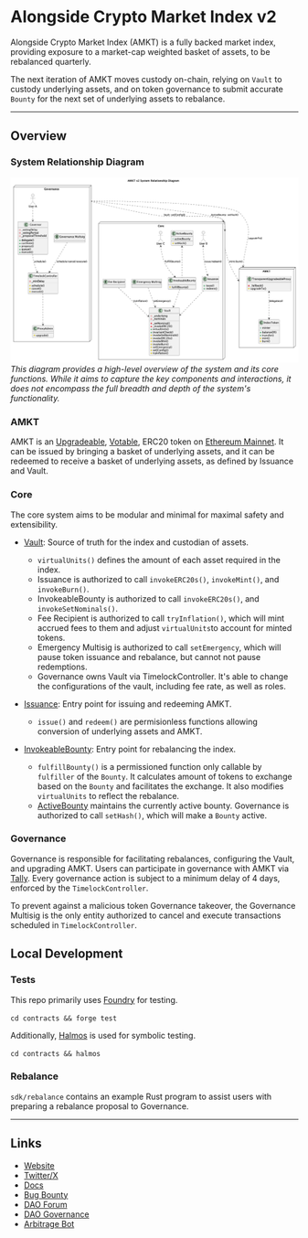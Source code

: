# Alongside Crypto Market Index v2

Alongside Crypto Market Index (AMKT) is a fully backed market index, providing exposure to a market-cap weighted basket of assets, to be rebalanced quarterly.

The next iteration of AMKT moves custody on-chain, relying on `Vault` to custody underlying assets, and on token governance to submit accurate `Bounty` for the next set of underlying assets to rebalance.

---

## Overview

### System Relationship Diagram

![Core System Relationship Diagram](misc/diagrams/system.png)
_This diagram provides a high-level overview of the system and its core functions. While it aims to capture the key components and interactions, it does not encompass the full breadth and depth of the system's functionality._

### AMKT

AMKT is an [Upgradeable](contracts/lib/openzeppelin-contracts-upgradeable/contracts/token/ERC20/ERC20Upgradeable.sol), [Votable](contracts/lib/openzeppelin-contracts-upgradeable/contracts/token/ERC20/extensions/ERC20VotesUpgradeable.sol), ERC20 token on [Ethereum Mainnet](https://etherscan.io/token/0xf17a3fe536f8f7847f1385ec1bc967b2ca9cae8d). It can be issued by bringing a basket of underlying assets, and it can be redeemed to receive a basket of underlying assets, as defined by Issuance and Vault.

### Core

The core system aims to be modular and minimal for maximal safety and extensibility.

- [Vault](contracts/src/Vault.sol): Source of truth for the index and custodian of assets.
  - `virtualUnits()` defines the amount of each asset required in the index.
  - Issuance is authorized to call `invokeERC20s()`, `invokeMint()`, and `invokeBurn()`.
  - InvokeableBounty is authorized to call `invokeERC20s()`, and `invokeSetNominals()`.
  - Fee Recipient is authorized to call `tryInflation()`, which will mint accrued fees to them and adjust `virtualUnits`to account for minted tokens.
  - Emergency Multisig is authorized to call `setEmergency`, which will pause token issuance and rebalance, but cannot not pause redemptions.
  - Governance owns Vault via TimelockController. It's able to change the configurations of the vault, including fee rate, as well as roles.
- [Issuance](contracts/src/invoke/Issuance.sol): Entry point for issuing and redeeming AMKT.

  - `issue()` and `redeem()` are permisionless functions allowing conversion of underlying assets and AMKT.

- [InvokeableBounty](contracts/src/invoke/Bounty.sol): Entry point for rebalancing the index.
  - `fulfillBounty()` is a permissioned function only callable by `fulfiller` of the `Bounty`. It calculates amount of tokens to exchange based on the `Bounty` and facilitates the exchange. It also modifies `virtualUnits` to reflect the rebalance.
  - [ActiveBounty](contracts/src/invoke/ActiveBounty.sol) maintains the currently active bounty. Governance is authorized to call `setHash()`, which will make a `Bounty` active.

### Governance

Governance is responsible for facilitating rebalances, configuring the Vault, and upgrading AMKT. Users can participate in governance with AMKT via [Tally](link-to-tally). Every governance action is subject to a minimum delay of 4 days, enforced by the `TimelockController`.

To prevent against a malicious token Governance takeover, the Governance Multisig is the only entity authorized to cancel and execute transactions scheduled in `TimelockController`.

## Local Development

### Tests

This repo primarily uses [Foundry](https://github.com/gakonst/foundry) for testing.

`cd contracts && forge test`

Additionally, [Halmos](https://github.com/a16z/halmos) is used for symbolic testing.

`cd contracts && halmos`

### Rebalance

`sdk/rebalance` contains an example Rust program to assist users with preparing a rebalance proposal to Governance.

---

## Links

- [Website](https://alongside.xyz/)
- [Twitter/X](https://twitter.com/alongsidefi)
- [Docs](https://docs.amktdao.com/amkt-documentation/)
- [Bug Bounty](https://immunefi.com/bounty/alongside/)
- [DAO Forum](https://discuss.amktdao.com/)
- [DAO Governance](link-to-tally)
- [Arbitrage Bot](link-to-arbitrage-bot)

##
